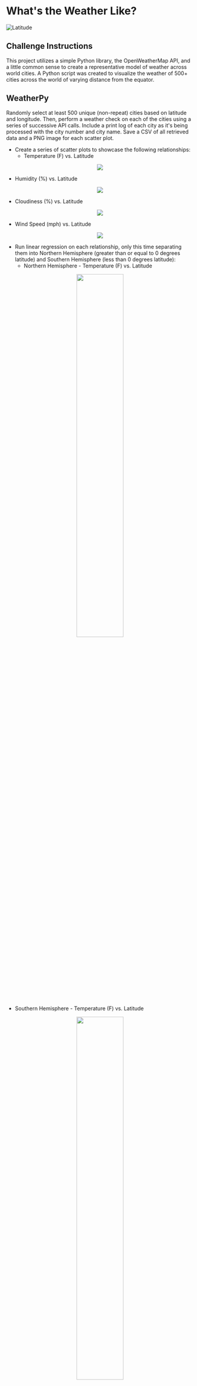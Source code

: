 # What's the Weather Like?
![Latitude](https://upload.wikimedia.org/wikipedia/commons/thumb/5/56/World_map_longlat.svg/550px-World_map_longlat.svg.png)

## Challenge Instructions 
This project utilizes a simple Python library, the OpenWeatherMap API, and a little common sense to create a representative model of weather across world cities. A Python script was created to visualize the weather of 500+ cities across the world of varying distance from the equator.

## WeatherPy
Randomly select at least 500 unique (non-repeat) cities based on latitude and longitude. Then, perform a weather check on each of the cities using a series of successive API calls. Include a print log of each city as it's being processed with the city number and city name. Save a CSV of all retrieved data and a PNG image for each scatter plot.
- Create a series of scatter plots to showcase the following relationships:
  - Temperature (F) vs. Latitude
<p align="center">
  <img src="https://github.com/Jiuhe2020/python-api-challenge/blob/master/output_data/Fig1.png">
</p>

  - Humidity (%) vs. Latitude
<p align="center">
  <img src="https://github.com/Jiuhe2020/python-api-challenge/blob/master/output_data/Fig2.png">
</p>

  - Cloudiness (%) vs. Latitude
<p align="center">
  <img src="https://github.com/Jiuhe2020/python-api-challenge/blob/master/output_data/Fig3.png">
</p>

  - Wind Speed (mph) vs. Latitude
<p align="center">
  <img src="https://github.com/Jiuhe2020/python-api-challenge/blob/master/output_data/Fig4.png">
</p>

- Run linear regression on each relationship, only this time separating them into Northern Hemisphere (greater than or equal to 0 degrees latitude) and Southern Hemisphere (less than 0 degrees latitude):
  - Northern Hemisphere - Temperature (F) vs. Latitude
<p align="center">
  <img src="https://github.com/Jiuhe2020/python-api-challenge/blob/master/images/Northern_Temp_Lat.png" height="50%" width="50%">
</p>

  - Southern Hemisphere - Temperature (F) vs. Latitude
<p align="center">
  <img src="https://github.com/Jiuhe2020/python-api-challenge/blob/master/images/Southern_Temp_Lat.png" height="50%" width="50%">
</p>

  - Northern Hemisphere - Humidity (%) vs. Latitude
<p align="center">
  <img src="https://github.com/Jiuhe2020/python-api-challenge/blob/master/images/Northern_Humidity_Lat.png" height="50%" width="50%">
</p>

  - Southern Hemisphere - Humidity (%) vs. Latitude
<p align="center">
  <img src="https://github.com/Jiuhe2020/python-api-challenge/blob/master/images/Southern_Humidity_Lat.png" height="50%" width="50%">
</p>

  - Northern Hemisphere - Cloudiness (%) vs. Latitude
<p align="center">
  <img src="https://github.com/Jiuhe2020/python-api-challenge/blob/master/images/Northern_Cloud_Lat.png" height="50%" width="50%">
</p>

  - Southern Hemisphere - Cloudiness (%) vs. Latitude
<p align="center">
  <img src="https://github.com/Jiuhe2020/python-api-challenge/blob/master/images/Southern_Cloud_Lat.png" height="50%" width="50%">
</p>

  - Northern Hemisphere - Wind Speed (mph) vs. Latitude
<p align="center">
  <img src="https://github.com/Jiuhe2020/python-api-challenge/blob/master/images/Northern_Wind_Lat.png" height="50%" width="50%">
</p>

  - Southern Hemisphere - Wind Speed (mph) vs. Latitude
<p align="center">
  <img src="https://github.com/Jiuhe2020/python-api-challenge/blob/master/images/Southern_Wind_Lat.png" height="50%" width="50%">
</p>

 - To optimize the code, write a function that creates the linear regression plots.
## VacationPy
Use jupyter-gmaps and the Google Places API to plan future vacations based on preferred weather conditions.
- Create a heat map that displays the humidity for every city from WeatherPy.
- Narrow down the DataFrame to find the ideal weather condition. For example:
  - A max temperature lower than 80 degrees but higher than 70
  - Wind speed less than 10 mph
  - Zero cloudiness
  - Humidity lower than 70 but higher than 40
  - Drop any rows that don't contain all three conditions. You want to be sure the weather is ideal
<p align="center">
  <img src="https://github.com/Jiuhe2020/python-api-challenge/blob/master/images/City_List.png" height="75%" width="75%">
</p>

- Using Google Places API to find the first hotel for each city located within 5000 meters of the filtered coordinates.
<p align="center">
  <img src="https://github.com/Jiuhe2020/python-api-challenge/blob/master/images/Hotel_List.png" height="75%" width="75%">
</p>

- Plot the hotels on top of the humidity heatmap with each pin containing the <b>Hotel Name</b>, <b>City</b> and <b>Country</b>.

## List of Content
1. Weather.ipynb: using the OpenWeatherMap API to visualize the weather of over 500 cities across the world
2. VacationPy.ipynb: searching for the most ideal vacation destination(s) with preferred weather conditions

---
### Copyright
Jiuhe Zhu © 2020. All Rights Reserved.
